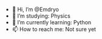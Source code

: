 - 👋 Hi, I’m @Emdryo
- 👀 I’m studying: Physics
- 🌱 I’m currently learning: Python
- 📫 How to reach me: Not sure yet 

<!---
Emdryo/Emdryo is a ✨ special ✨ repository because its `README.md` (this file) appears on your GitHub profile.
You can click the Preview link to take a look at your changes.
--->
